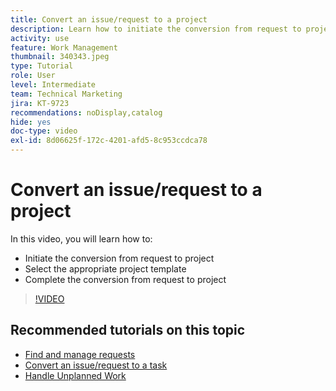 ```yaml
---
title: Convert an issue/request to a project
description: Learn how to initiate the conversion from request to project, select the appropriate project template, and complete the conversion.
activity: use
feature: Work Management
thumbnail: 340343.jpeg
type: Tutorial
role: User
level: Intermediate
team: Technical Marketing
jira: KT-9723
recommendations: noDisplay,catalog
hide: yes
doc-type: video
exl-id: 8d06625f-172c-4201-afd5-8c953ccdca78
---
```

# Convert an issue/request to a project

In this video, you will learn how to:

* Initiate the conversion from request to project
* Select the appropriate project template
* Complete the conversion from request to project

>[!VIDEO](https://video.tv.adobe.com/v/340343/?quality=12&learn=on&enablevpops)


## Recommended tutorials on this topic

* [Find and manage requests](/help/manage-work/issues-requests/find-requests.md)
* [Convert an issue/request to a task](/help/manage-work/issues-requests/convert-issues-to-other-work-items.md)
* [Handle Unplanned Work](/help/manage-work/issues-requests/handle-unplanned-work.md)
